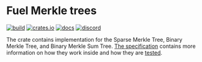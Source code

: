 # Fuel Merkle trees

[![build](https://github.com/FuelLabs/fuel-merkle/actions/workflows/ci.yml/badge.svg)](https://github.com/FuelLabs/fuel-merkle/actions/workflows/ci.yml)
[![crates.io](https://img.shields.io/crates/v/fuel-merkle?label=latest)](https://crates.io/crates/fuel-merkle)
[![docs](https://docs.rs/fuel-merkle/badge.svg)](https://docs.rs/fuel-merkle/)
[![discord](https://img.shields.io/badge/chat%20on-discord-orange?&logo=discord&logoColor=ffffff&color=7389D8&labelColor=6A7EC2)](https://discord.gg/xfpK4Pe)

The crate contains implementation for the Sparse Merkle Tree, Binary Merkle Tree, and Binary Merkle Sum Tree.
[The specification](https://github.com/FuelLabs/fuel-specs/blob/master/src/protocol/cryptographic_primitives.md#merkle-trees) 
contains more information on how they work inside and how they are [tested](https://github.com/FuelLabs/fuel-specs/blob/master/src/tests/index.md).
